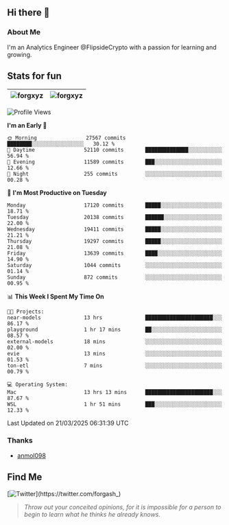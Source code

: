 ## Hi there 👋

### About Me

I'm an Analytics Engineer @FlipsideCrypto with a passion for learning and growing.
  
## Stats for fun

| <img align="center" src="https://github-readme-streak-stats.herokuapp.com/?user=forgxyz&theme=tokyonight" alt="forgxyz" /> | <img align="center" src="https://github-readme-stats.vercel.app/api?username=forgxyz&theme=tokyonight&show_icons=true" alt="forgxyz" /> |
| ------------- |------------- |


<!--START_SECTION:waka-->
![Profile Views](http://img.shields.io/badge/Profile%20Views-1-blue)

**I'm an Early 🐤** 

```text
🌞 Morning                27567 commits       ████████░░░░░░░░░░░░░░░░░   30.12 % 
🌆 Daytime                52110 commits       ██████████████░░░░░░░░░░░   56.94 % 
🌃 Evening                11589 commits       ███░░░░░░░░░░░░░░░░░░░░░░   12.66 % 
🌙 Night                  255 commits         ░░░░░░░░░░░░░░░░░░░░░░░░░   00.28 % 
```
📅 **I'm Most Productive on Tuesday** 

```text
Monday                   17120 commits       █████░░░░░░░░░░░░░░░░░░░░   18.71 % 
Tuesday                  20138 commits       ██████░░░░░░░░░░░░░░░░░░░   22.00 % 
Wednesday                19411 commits       █████░░░░░░░░░░░░░░░░░░░░   21.21 % 
Thursday                 19297 commits       █████░░░░░░░░░░░░░░░░░░░░   21.08 % 
Friday                   13639 commits       ████░░░░░░░░░░░░░░░░░░░░░   14.90 % 
Saturday                 1044 commits        ░░░░░░░░░░░░░░░░░░░░░░░░░   01.14 % 
Sunday                   872 commits         ░░░░░░░░░░░░░░░░░░░░░░░░░   00.95 % 
```


📊 **This Week I Spent My Time On** 

```text
🐱‍💻 Projects: 
near-models              13 hrs              ██████████████████████░░░   86.17 % 
playground               1 hr 17 mins        ██░░░░░░░░░░░░░░░░░░░░░░░   08.57 % 
external-models          18 mins             ░░░░░░░░░░░░░░░░░░░░░░░░░   02.00 % 
evie                     13 mins             ░░░░░░░░░░░░░░░░░░░░░░░░░   01.53 % 
ton-etl                  7 mins              ░░░░░░░░░░░░░░░░░░░░░░░░░   00.79 % 

💻 Operating System: 
Mac                      13 hrs 13 mins      ██████████████████████░░░   87.67 % 
WSL                      1 hr 51 mins        ███░░░░░░░░░░░░░░░░░░░░░░   12.33 % 
```


 Last Updated on 21/03/2025 06:31:39 UTC
<!--END_SECTION:waka-->

### Thanks
 - [anmol098](https://github.com/anmol098/waka-readme-stats/)
  
## Find Me
[![Twitter](https://img.shields.io/twitter/url/https/twitter.com/forgash_.svg?style=social&label=Follow%20%40forgash_)](https://twitter.com/forgash_)


> *Throw out your conceited opinions, for it is impossible for a person to begin to learn what he thinks he already knows.* 
